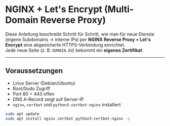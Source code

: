 # NGINX + Let's Encrypt (Multi-Domain Reverse Proxy)

Diese Anleitung beschreibt Schritt für Schritt, wie man für neue Dienste
(eigene Subdomains → interne IPs) per **NGINX Reverse Proxy + Let's Encrypt**
eine abgesicherte HTTPS-Verbindung einrichtet.  
Jede neue Seite (z. B. `DOMAIN.EU`) bekommt ein **eigenes Zertifikat**.

---

## Voraussetzungen

- Linux Server (Debian/Ubuntu)
- Root/Sudo Zugriff
- Port 80 + 443 offen
- DNS A-Record zeigt auf Server-IP
- `nginx`, `certbot` und `python3-certbot-nginx` installiert

```bash
sudo apt update
sudo apt install nginx certbot python3-certbot-nginx -y

